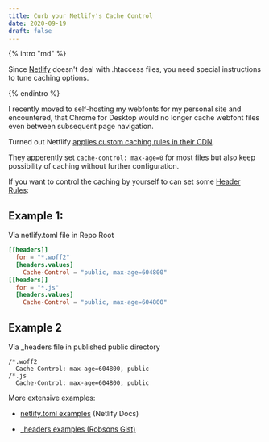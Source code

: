 ```yaml
---
title: Curb your Netlify's Cache Control
date: 2020-09-19
draft: false
---
```


{% intro "md" %}

Since [Netlify](https://netlify.com/) doesn't deal with .htaccess files, you need special instructions to tune caching options.

{% endintro %}

I recently moved to self-hosting my webfonts for my personal site and encountered, that Chrome for Desktop would no longer cache webfont files even between subsequent page navigation.

Turned out Netflify [applies custom caching rules in their CDN](https://www.netlify.com/blog/2017/02/23/better-living-through-caching/).

They apperently set `cache-control: max-age=0` for most files but also keep possibility of caching without further configuration.

If you want to control the caching by yourself to can set some [Header Rules](https://docs.netlify.com/routing/headers/):

## Example 1:

Via netlify.toml file in Repo Root

```toml
[[headers]]
  for = "*.woff2"
  [headers.values]
    Cache-Control = "public, max-age=604800"
[[headers]]
  for = "*.js"
  [headers.values]
    Cache-Control = "public, max-age=604800"

```

## Example 2

Via \_headers file in published public directory

```text
/*.woff2
  Cache-Control: max-age=604800, public
/*.js
  Cache-Control: max-age=604800, public

```

More extensive examples:

- [netlify.toml examples](https://docs.netlify.com/configure-builds/file-based-configuration/#sample-file) (Netlify Docs)

- [\_headers examples (Robsons Gist)](https://gist.github.com/robsonsobral/5b8d1ff10a10dd35793a768f8531cc18)
